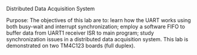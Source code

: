 Distributed Data Acquisition System

Purpose:
The objectives of this lab are to: 
learn how the UART works using both busy-wait and interrupt synchronization; 
employ a software FIFO to buffer data from UART1 receiver ISR to main program;
study synchronization issues in a distributed data acquisition system. This lab is demonstrated on two TM4C123 boards (full duplex). 
